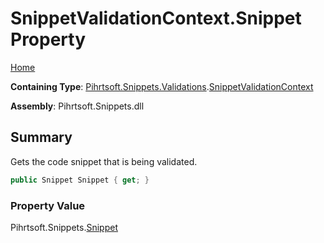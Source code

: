 # SnippetValidationContext\.Snippet Property

[Home](../../../../../README.md)

**Containing Type**: [Pihrtsoft.Snippets.Validations](../../README.md)\.[SnippetValidationContext](../README.md)

**Assembly**: Pihrtsoft\.Snippets\.dll

## Summary

Gets the code snippet that is being validated\.

```csharp
public Snippet Snippet { get; }
```

### Property Value

Pihrtsoft\.Snippets\.[Snippet](../../../Snippet/README.md)

